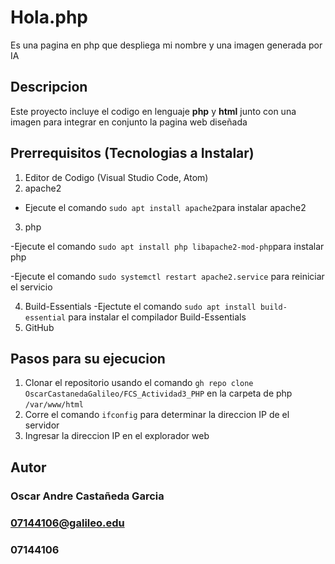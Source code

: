 # Hola.php

Es una pagina en php que despliega mi nombre y una imagen generada por IA

## Descripcion

Este proyecto incluye el codigo en lenguaje **php** y **html** junto con una imagen para integrar en conjunto la pagina web diseñada

## Prerrequisitos (Tecnologias a Instalar)

1. Editor de Codigo (Visual Studio Code, Atom)
2. apache2
- Ejecute el comando `sudo apt install apache2`para instalar apache2
3. php
  
-Ejecute el comando `sudo apt install php libapache2-mod-php`para instalar php

-Ejecute el comando `sudo systemctl restart apache2.service` para reiniciar el servicio

4. Build-Essentials
-Ejectute el comando `sudo apt install build-essential` para instalar el compilador Build-Essentials
5. GitHub

## Pasos para su ejecucion
1. Clonar el repositorio usando el comando `gh repo clone OscarCastanedaGalileo/FCS_Actividad3_PHP` en la carpeta de php `/var/www/html`
2. Corre el comando `ifconfig` para determinar la direccion IP de el servidor
3. Ingresar la direccion IP en el explorador web


## Autor
### Oscar Andre Castañeda Garcia
### 07144106@galileo.edu
### 07144106

